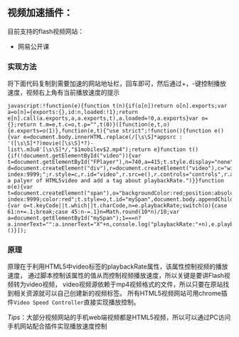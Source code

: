 ## 视频加速插件：
目前支持的flash视频网站：
- 网易公开课

### 实现方法
将下面代码复制到需要加速的网站地址栏，回车即可，然后通过+，-键控制播放速度，视频右上角有当前播放速度的提示
```
javascript:!function(e){function t(n){if(o[n])return o[n].exports;var a=o[n]={exports:{},id:n,loaded:!1};return e[n].call(a.exports,a,a.exports,t),a.loaded=!0,a.exports}var o={};return t.m=e,t.c=o,t.p="",t(0)}([function(e,t,o){e.exports=o(1)},function(e,t){"use strict";!function(){function e(){var e=document.body.innerHTML.replace(/[\s\S]*appsrc : '([\s\S]*?)movie([\s\S]*?)-list\.m3u8'[\s\S]*/,"$1mobilev$2.mp4");return e}function t(){if(!document.getElementById("video")){var t=document.getElementById("FPlayer"),n=740,a=415;t.style.display="none";var d=document.createElement("div"),r=document.createElement("video"),c="width:"+n+"px;height:"+a+"px;position:absolute;top:140px;left:100px;z-index:9999;";r.style=c,r.id="video",r.src=e(),r.controls="controls",r.autoplay="true",d.appendChild(r),document.body.appendChild(d),o(r),console.log("Done:create a palyer of HTML5video and add a tag about playbackRate.")}}function o(e){var t=document.createElement("span"),o="backgroundColor:red;position:absolute;top:150px;left:700px;z-index:9999;color:red";t.style=o,t.id="mySpan",document.body.appendChild(t),document.onkeypress=function(t){var o=t.keyCode||t.which||t.charCode,n=e.playbackRate;switch(o){case 61:n+=.1;break;case 45:n-=.1}n=Math.round(10*n)/10;var a=document.getElementById("mySpan");1===n?a.innerText="":a.innerText="X"+n,console.log("playbackRate:"+n),e.playbackRate=n}}t()}()}]);
```
### 原理
原理在于利用HTML5中video标签的playbackRate属性，该属性控制视频的播放速度，
通过脚本控制该属性的值从而控制视频播放速度，所以关键是要讲Flash视频转为video视频，
video视频源依赖于mp4视频格式的文件，所以只要在原站找到相关资源就可以自己创建新的视频标签。
所有HTML5视频网站可用chrome插件`Video Speed Controller`直接实现播放控制。

*Tips*：大部分视频网站的手机web端视频都是HTML5视频，所以可以通过PC访问手机网站配合插件实现播放速度控制
